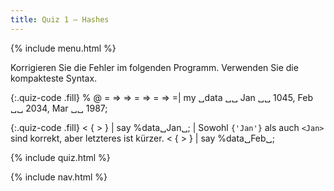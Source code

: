 ```yaml
---
title: Quiz 1 — Hashes
---
```


{% include menu.html %}

Korrigieren Sie die Fehler im folgenden Programm. Verwenden Sie die kompakteste Syntax.

{:.quiz-code .fill}
% @ = => => = => = => =| my ␣data ␣␣ Jan ␣␣ 1045, Feb ␣␣ 2034, Mar ␣␣ 1987;

{:.quiz-code .fill}
< { > } | say %data␣Jan␣; | Sowohl `{'Jan'}` als auch `<Jan>` sind korrekt, aber letzteres ist kürzer.
< { > } | say %data␣Feb␣;

{% include quiz.html %}

{% include nav.html %}